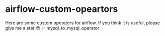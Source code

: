 # airflow-custom-opeartors
Here are some custom operators for airflow.
If you think it is useful, please give me a star :wink:
:white_check_mark: mysql_to_mysql_operator